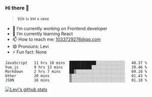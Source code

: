### Hi there 👋

> 𝕷𝖎𝖋𝖊 𝖎𝖘 𝖇𝖚𝖙 𝖆 𝖘𝖕𝖆𝖓

- 🔭 I’m currently working on Frontend developer
- 🌱 I’m currently learning React
- 📫 How to reach me: 1033729276@qq.com
- 😄 Pronouns: Levi
- ⚡ Fun fact: None


<!--START_SECTION:waka-->
```text
JavaScript   11 hrs 18 mins  ████████████░░░░░░░░░░░░░   48.37 % 
Vue.js       9 hrs 13 mins   ██████████░░░░░░░░░░░░░░░   39.46 % 
Markdown     2 hrs 7 mins    ██▒░░░░░░░░░░░░░░░░░░░░░░   09.10 % 
Other        20 mins         ▒░░░░░░░░░░░░░░░░░░░░░░░░   01.43 % 
JSON         16 mins         ▒░░░░░░░░░░░░░░░░░░░░░░░░   01.18 % 
```
<!--END_SECTION:waka-->


[![Levi's github stats](https://github-readme-stats.vercel.app/api?username=chaossssss)](https://github.com/anuraghazra/github-readme-stats)